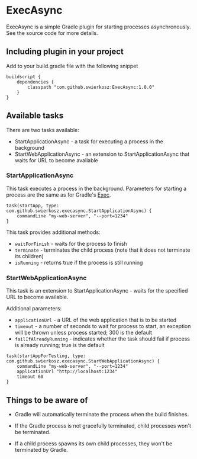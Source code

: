 # ExecAsync

ExecAsync is a simple Gradle plugin for starting processes asynchronously. See the source code for more details.

## Including plugin in your project
Add to your build.gradle file with the following snippet
```
buildscript {
    dependencies {
        classpath "com.github.swierkosz:ExecAsync:1.0.0"
    }
}
```
## Available tasks
There are two tasks available:
* StartApplicationAsync - a task for executing a process in the background
* StartWebApplicationAsync - an extension to StartApplicationAsync that waits for URL to become available

### StartApplicationAsync
This task executes a process in the background. Parameters for starting a process are the same as for Gradle's [Exec].

```
task(startApp, type: com.github.swierkosz.execasync.StartApplicationAsync) {
    commandLine "my-web-server", "--port=1234"
}
```

This task provides additional methods:
* `waitForFinish` - waits for the process to finish
* `terminate` - terminates the child process (note that it does not terminate its children)
* `isRunning` - returns true if the process is still running

### StartWebApplicationAsync
This task is an extension to StartApplicationAsync - waits for the specified URL to become available.

Additional parameters:
* `applicationUrl` - a URL of the web application that is to be started
* `timeout` - a number of seconds to wait for process to start, an exception will be thrown unless process started; 300 is the default
* `failIfAlreadyRunning` - indicates whether the task should fail if process is already running; true is the default

```
task(startAppForTesting, type: com.github.swierkosz.execasync.StartWebApplicationAsync) {
    commandLine "my-web-server", "--port=1234"
    applicationUrl "http://localhost:1234"
    timeout 60
}
```

## Things to be aware of
* Gradle will automatically terminate the process when the build finishes.
* If the Gradle process is not gracefully terminated, child processes won't be terminated.
* If a child process spawns its own child processes, they won't be terminated by Gradle.

   [Exec]: <https://docs.gradle.org/current/javadoc/org/gradle/api/tasks/Exec.html>
